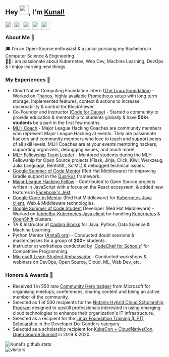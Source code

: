## Hey <img src="https://github.com/TheDudeThatCode/TheDudeThatCode/blob/master/Assets/Hi.gif" width="29px">, I'm [Kunal!](https://kunal-kushwaha.github.io) 

<a href="https://www.linkedin.com/in/kunal-kushwaha/">
  <img align="left" width="24px" src="https://cdn.jsdelivr.net/npm/simple-icons@v3/icons/linkedin.svg"  />
</a>
<a href="https://twitter.com/kunalstwt">
  <img align="left" width="26px" src="https://cdn.jsdelivr.net/npm/simple-icons@v3/icons/twitter.svg" />
</a>
<a href="mailto:kunalkushwaha453@gmail.com">
  <img align="left" width="26px" src="https://cdn.jsdelivr.net/npm/simple-icons@v3/icons/gmail.svg" />
</a>
<a href="https://www.youtube.com/channel/UCfv8cds8AfIM3UZtAWOz6Gg">
  <img align="left" width="26px" src="https://cdn.jsdelivr.net/npm/simple-icons@v3/icons/youtube.svg" />
</a>
<a href="http://dev.to/kunal">
  <img align="left" width="26px" src="https://cdn.jsdelivr.net/npm/simple-icons@v3/icons/medium.svg" />
</a>

<br />

### About Me 🚀
🎓 I’m an Open-Source enthusiast & a junior pursuing my Bachelors in Computer Science & Engineering. </br>
👨‍💻  I am passionate about Kubernetes, Web Dev, Machine Learning, DevOps & I enjoy learning new things. </br>

### My Experiences 🙌
- Cloud Native Computing Foundation Intern ([The Linux Foundation]()) - Worked on [Thanos](https://github.com/thanos-io/thanos), highly available [Prometheus](https://github.com/prometheus/prometheus) setup with long term storage. Implemented features, context & actions to increase observability & control for BlockViewer.
- Co-Founder and Instructor ([Code for Cause](https://www.youtube.com/channel/UCfv8cds8AfIM3UZtAWOz6Gg?view_as=subscriber)) - Started a community to provide education & mentorship to students globally & have **50k+ students** be a part in the first few months.
- [MLH Coach](https://mlh.io/coaches) - Major League Hacking Coaches are community members who represent Major League Hacking at events. They are passionate hackers and community members who love to teach and support peers of all skill levels. MLH Coaches are at your events mentoring hackers, supporting organizers, debugging issues, and much more!
- [MLH Fellowship Team Leader](https://fellowship.mlh.io) - Mentored students during the MLH Fellowship for Open Source projects (Flask, Jinja, Click, Kiwi, Werkzeug, Julia Language, BentoML, SciML) & debugged technical issues.
- [Google Summer of Code Mentor](https://drive.google.com/file/d/1RkfG8EeWwX2vy47A99rD_0EbHBUMCVqD/view?usp=sharing) (Red Hat Middleware) for improving Gradle support in the [Quarkus](https://github.com/quarkusio/quarkus) framework.
- [Major League Hacking Fellow](https://dev.to/kunal/open-source-best-practices-mlh-fellowship-experience-43ee) - Contributed to Open Source projects written in JavaScript with a focus on the React ecosystem, & added new features in [Facebook's Jest](https://github.com/facebook/jest).
- [Google Code-in Mentor](https://drive.google.com/file/d/1qHz5857X803hgwsrXFLqW8gPwMpZeqQH/view) (Red Hat Middleware) for [Kubernetes Java client](https://github.com/fabric8io/kubernetes-client), Web & Middleware technologies.
- [Google Summer of Code Student](https://drive.google.com/file/d/13mp8w7dk2YWdvrPvg0gmCMxErgUbUza4/view?usp=sharing) Developer (Red Hat Middleware) - Worked on [fabric8io-Kubernetes Java client](https://github.com/fabric8io/kubernetes-client) for handling [Kubernetes](https://kubernetes.io) & [OpenShift](https://www.openshift.com) clusters.
- TA & Instructor at [Coding Blocks](https://codingblocks.com) for Java, Python, Data Science & Machine Learning.
- Python Mentor ([AnitaB.org](https://drive.google.com/file/d/1XBpBcEysVfEaJu2RY13pubkPu3AN4EwW/view?usp=sharing)) - Conducted doubt sessions & masterclasses for a group of **200+** students.
- Instructor at workshops conducted by '[CodeChef for Schools](https://drive.google.com/open?id=1-gbv21BN66dY0K88pd8ir69VQ0C8ovUU)' for Competitive Programming.
- [Microsoft Learn Student Ambassador](https://studentambassadors.microsoft.com) - Conducted workshops & webinars on DevOps, Open Source, Cloud, ML, Web Dev, etc.

### Honors & Awards 🏅
- Received 1 in 550 rare [Community Hero badger](https://www.microsoft.com/skills/azureheroes) from Microsoft for organising meetups, conferences, sharing content and being an active member of the community.
- Selected as 1 of 500 recipients for the [Nutanix Hybrid Cloud Scholarship Program](https://www.udacity.com/scholarships/nutanix-hybrid-cloud-scholarship-program) designed to upskill professionals interested in using emerging cloud technologies to enhance their organization's IT infrastructure.
- Selected as a recipient for the [Linux Foundation Training (LiFT) Scholarship](https://www.linuxfoundation.org/about/diversity-inclusiveness/lift-scholarships/) in the Developer Do-Gooders category.
- Selected as a scholarship recipient for [KubeCon + CloudNativeCon](https://events19.linuxfoundation.org/events/kubecon-cloudnativecon-north-america-2019/), [Open Source Summit](https://events.linuxfoundation.org/open-source-summit-north-america/) in 2019 & 2020.

![Kunal's github stats](https://github-readme-stats.vercel.app/api?username=kunal-kushwaha&show_icons=true&hide_border=true)
<br />
![visitors](https://visitor-badge.laobi.icu/badge?page_id=kunal-kushwaha.kunal-kushwaha)
